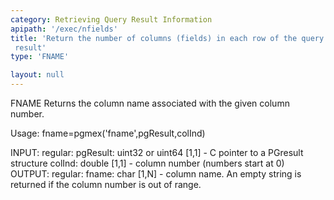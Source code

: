 ```yaml
---
category: Retrieving Query Result Information
apipath: '/exec/nfields'
title: 'Return the number of columns (fields) in each row of the query
 result'
type: 'FNAME'

layout: null
---
```


 FNAME Returns the column name associated with the given column number.

 Usage: fname=pgmex('fname',pgResult,colInd)

 INPUT:
   regular:
     pgResult: uint32 or uint64 [1,1] - C pointer to a PGresult structure
     colInd: double [1,1] - column number (numbers start at 0)
 OUTPUT:
   regular:
     fname: char [1,N] - column name. An empty string is returned if the
         column number is out of range.